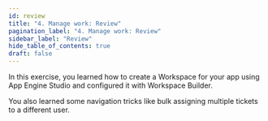 ```yaml
---
id: review
title: "4. Manage work: Review"
pagination_label: "4. Manage work: Review"
sidebar_label: "Review"
hide_table_of_contents: true
draft: false
---
```


In this exercise, you learned how to create a Workspace for your app using App Engine Studio and configured it with Workspace Builder.

You also learned some navigation tricks like bulk assigning multiple tickets to a different user. 